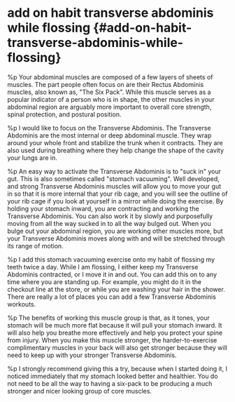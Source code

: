 # add on habit transverse abdominis while flossing {#add-on-habit-transverse-abdominis-while-flossing}
%p
  Your abdominal muscles are composed of a few layers of sheets of
  muscles. The part people often focus on are their Rectus Abdominis
  muscles, also known as, "The Six Pack". While this muscle serves as
  a popular indicator of a person who is in shape, the other muscles
  in your abdominal region are arguably more important to overall core
  strength, spinal protection, and postural position.

%p
  I would like to focus on the Transverse Abdominis. The Transverse
  Abdominis are the most internal or deep abdominal muscle. They wrap
  around your whole front and stabilize the trunk when it
  contracts. They are also used during breathing where they help
  change the shape of the cavity your lungs are in.

%p
  An easy way to activate the Transverse Abdominis is to "suck in" your
  gut. This is also sometimes called "stomach vacuuming". Well
  developed, and strong Transverse Abdominis muscles will allow you to
  move your gut in so that it is more internal that your rib cage, and
  you will see the outline of your rib cage if you look at yourself in a
  mirror while doing the exercise. By holding your stomach inward, you
  are contracting and working the Transverse Abdominis. You can also
  work it by slowly and purposefully moving from all the way sucked in
  to all the way bulged out. When you bulge out your abdominal region,
  you are working other muscles more, but your Transverse Abdominis
  moves along with and will be stretched through its range of motion.

%p
  I add this stomach vacuuming exercise onto my habit of flossing my
  teeth twice a day. While I am flossing, I either keep my Transverse
  Abdominis contracted, or I move it in and out. You can add this on
  to any time where you are standing up. For example, you might do it
  in the checkout line at the store, or while you are washing your
  hair in the shower. There are really a lot of places you can add a
  few Transverse Abdominis workouts.

%p
  The benefits of working this muscle group is that, as it tones, your
  stomach will be much more flat because it will pull your stomach
  inward. It will also help you breathe more effectively and help you
  protect your spine from injury. When you make this muscle stronger,
  the harder-to-exercise complimentary muscles in your back will also
  get stronger because they will need to keep up with your stronger
  Transverse Abdominis.

%p
  I strongly recommend giving this a try, because when I started doing
  it, I noticed immediately that my stomach looked better and
  healthier. You do not need to be all the way to having a six-pack to
  be producing a much stronger and nicer looking group of core muscles.
